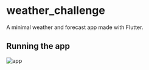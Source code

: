 # weather_challenge

A minimal weather and forecast app made with Flutter.

## Running the app
![app](weather_app.gif)
